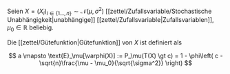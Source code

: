 Seien $X = (X_i)_{i \in \{ 1 \dots, n \}} \sim \mathcal{N}(\mu, \sigma^2)$ [[zettel/Zufallsvariable/Stochastische Unabhängigkeit|unabhängige]] [[zettel/Zufallsvariable|Zufallsvariablen]], $\mu_0 \in \mathbb{R}$ beliebig.

Die [[zettel/Gütefunktion|Gütefunktion]] von $X$ ist definiert als

$$
	a \mapsto \text{E}_\mu[\varphi(X)] := P_\mu(T(X) \gt c) = 1 - \phi\left( c - \sqrt{n}\frac{\mu - \mu_0}{\sqrt{\sigma^2}} \right)
$$